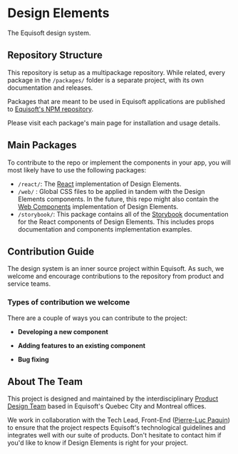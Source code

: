 # Design Elements
The Equisoft design system.

## Repository Structure
This repository is setup as a multipackage repository.  While related, every package in the `/packages/` folder is a separate project, with its own documentation and releases.

Packages that are meant to be used in Equisoft applications are published to [Equisoft's NPM repository](https://www.npmjs.com/settings/equisoft/packages).

Please visit each package's main page for installation and usage details.

## Main Packages
To contribute to the repo or implement the components in your app, you will most likely have to use the following packages:

- `/react/`: The [React](https://reactjs.org/) implementation of Design Elements.
- `/web/` : Global CSS files to be applied in tandem with the Design Elements components.  In the future, this repo might also contain the [Web Components](https://developer.mozilla.org/en-US/docs/Web/Web_Components) implementation of Design Elements.
- `/storybook/`: This package contains all of the [Storybook](https://storybook.js.org/) documentation for the React components of Design Elements.  This includes props documentation and components implementation examples.

## Contribution Guide
The design system is an inner source project within Equisoft.  As such, we welcome and encourage contributions to the repository from product and service teams.

### Types of contribution we welcome
There are a couple of ways you can contribute to the project:

- **Developing a new component**

- **Adding features to an existing component**

- **Bug fixing**


## About The Team
This project is designed and maintained by the interdisciplinary [Product Design Team](https://confluence.equisoft.com/display/PRODUCTDESIGN) based in Equisoft's Quebec City and Montreal offices.

We work in collaboration with the Tech Lead, Front-End ([Pierre-Luc Paquin](pierre-luc.paquin@equisoft.com)) to ensure that the project respects Equisoft's technological guidelines and integrates well with our suite of products.  Don't hesitate to contact him if you'd like to know if Design Elements is right for your project.